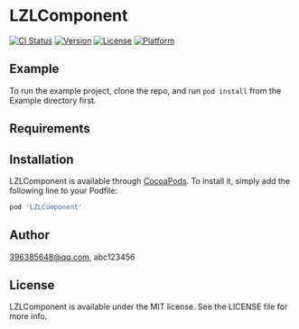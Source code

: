 # LZLComponent

[![CI Status](https://img.shields.io/travis/396385648@qq.com/LZLComponent.svg?style=flat)](https://travis-ci.org/396385648@qq.com/LZLComponent)
[![Version](https://img.shields.io/cocoapods/v/LZLComponent.svg?style=flat)](https://cocoapods.org/pods/LZLComponent)
[![License](https://img.shields.io/cocoapods/l/LZLComponent.svg?style=flat)](https://cocoapods.org/pods/LZLComponent)
[![Platform](https://img.shields.io/cocoapods/p/LZLComponent.svg?style=flat)](https://cocoapods.org/pods/LZLComponent)

## Example

To run the example project, clone the repo, and run `pod install` from the Example directory first.

## Requirements

## Installation

LZLComponent is available through [CocoaPods](https://cocoapods.org). To install
it, simply add the following line to your Podfile:

```ruby
pod 'LZLComponent'
```

## Author

396385648@qq.com, abc123456

## License

LZLComponent is available under the MIT license. See the LICENSE file for more info.
